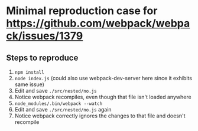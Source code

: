 # Minimal reproduction case for https://github.com/webpack/webpack/issues/1379

## Steps to reproduce

1. `npm install`
2. `node index.js` (could also use webpack-dev-server here since it exhibits same issue)
3. Edit and save `./src/nested/no.js`
3. Notice webpack recompiles, even though that file isn't loaded anywhere
5. `node_modules/.bin/webpack --watch`
3. Edit and save `./src/nested/no.js` again
6. Notice webpack correctly ignores the changes to that file and doesn't recompile
